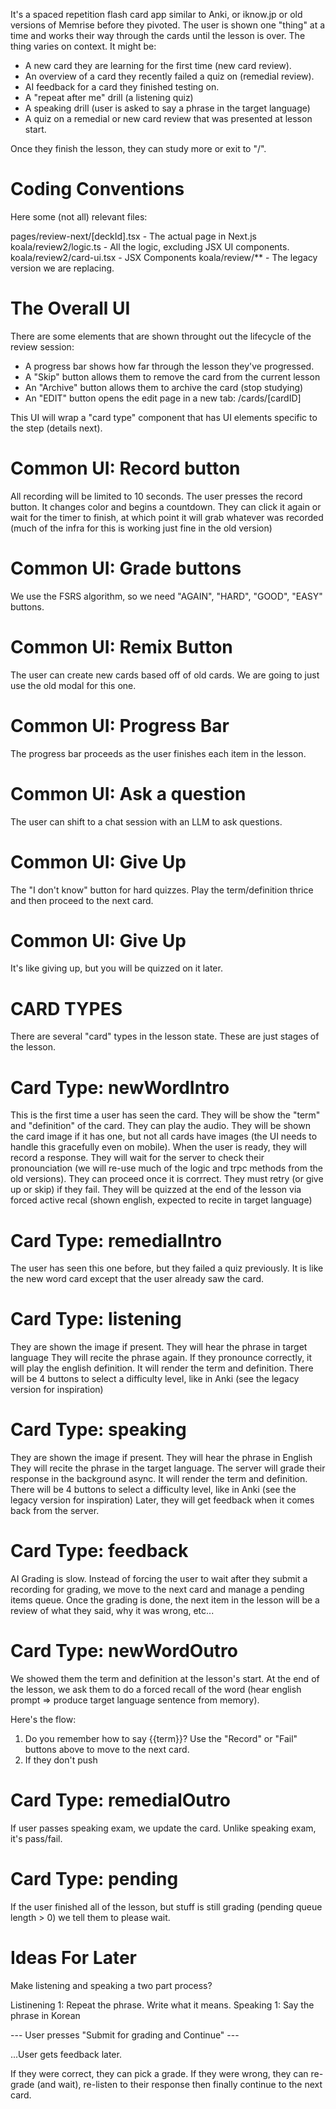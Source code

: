 It's a spaced repetition flash card app similar to Anki, or iknow.jp or old versions of Memrise before they pivoted.
The user is shown one "thing" at a time and works their way through the cards until the lesson is over.
The thing varies on context. It might be:

- A new card they are learning for the first time (new card review).
- An overview of a card they recently failed a quiz on (remedial review).
- AI feedback for a card they finished testing on.
- A "repeat after me" drill (a listening quiz)
- A speaking drill (user is asked to say a phrase in the target language)
- A quiz on a remedial or new card review that was presented at lesson start.

Once they finish the lesson, they can study more or exit to "/".

# Coding Conventions

Here some (not all) relevant files:

pages/review-next/[deckId].tsx - The actual page in Next.js
koala/review2/logic.ts - All the logic, excluding JSX UI components.
koala/review2/card-ui.tsx - JSX Components
koala/review/\*\* - The legacy version we are replacing.

# The Overall UI

There are some elements that are shown throught out the lifecycle of the review session:

- A progress bar shows how far through the lesson they've progressed.
- A "Skip" button allows them to remove the card from the current lesson
- An "Archive" button allows them to archive the card (stop studying)
- An "EDIT" button opens the edit page in a new tab: /cards/[cardID]

This UI will wrap a "card type" component that has UI elements specific to the step (details next).

# Common UI: Record button

All recording will be limited to 10 seconds.
The user presses the record button.
It changes color and begins a countdown.
They can click it again or wait for the timer to finish, at which point it will grab whatever was recorded (much of the infra for this is working just fine in the old version)

# Common UI: Grade buttons

We use the FSRS algorithm, so we need "AGAIN", "HARD", "GOOD", "EASY" buttons.

# Common UI: Remix Button

The user can create new cards based off of old cards. We are going to just use the old modal for this one.

# Common UI: Progress Bar

The progress bar proceeds as the user finishes each item in the lesson.

# Common UI: Ask a question

The user can shift to a chat session with an LLM to ask questions.

# Common UI: Give Up

The "I don't know" button for hard quizzes.
Play the term/definition thrice and then proceed to the next card.

# Common UI: Give Up

It's like giving up, but you will be quizzed on it later.

# CARD TYPES

There are several "card" types in the lesson state. These are just stages of the lesson.

# Card Type: newWordIntro

This is the first time a user has seen the card.
They will be show the "term" and "definition" of the card.
They can play the audio.
They will be shown the card image if it has one, but not all cards have images (the UI needs to handle this gracefully even on mobile).
When the user is ready, they will record a response.
They will wait for the server to check their pronounciation (we will re-use much of the logic and trpc methods from the old versions).
They can proceed once it is corrrect.
They must retry (or give up or skip) if they fail.
They will be quizzed at the end of the lesson via forced active recal (shown english, expected to recite in target language)

# Card Type: remedialIntro

The user has seen this one before, but they failed a quiz previously.
It is like the new word card except that the user already saw the card.

# Card Type: listening

They are shown the image if present.
They will hear the phrase in target language
They will recite the phrase again.
If they pronounce correctly, it will play the english definition.
It will render the term and definition.
There will be 4 buttons to select a difficulty level, like in Anki (see the legacy version for inspiration)

# Card Type: speaking

They are shown the image if present.
They will hear the phrase in English
They will recite the phrase in the target language.
The server will grade their response in the background async.
It will render the term and definition.
There will be 4 buttons to select a difficulty level, like in Anki (see the legacy version for inspiration)
Later, they will get feedback when it comes back from the server.

# Card Type: feedback

AI Grading is slow. Instead of forcing the user to wait after they submit a recording for grading, we move to the next card and manage a pending items queue. Once the grading is done, the next item in the lesson will be a review of what they said, why it was wrong, etc...

# Card Type: newWordOutro

We showed them the term and definition at the lesson's start.
At the end of the lesson, we ask them to do a forced recall of the word (hear english prompt => produce target language sentence from memory).

Here's the flow:

1. Do you remember how to say {{term}}? Use the "Record" or "Fail" buttons above to move to the next card.
2. If they don't push

# Card Type: remedialOutro

If user passes speaking exam, we update the card. Unlike speaking exam, it's pass/fail.

# Card Type: pending

If the user finished all of the lesson, but stuff is still grading (pending queue length > 0) we tell them to please wait.

# Ideas For Later

Make listening and speaking a two part process?

Listinening 1: Repeat the phrase. Write what it means.
Speaking 1: Say the phrase in Korean

--- User presses "Submit for grading and Continue" ---

...User gets feedback later.

If they were correct, they can pick a grade.
If they were wrong, they can re-grade (and wait), re-listen to their response then finally continue to the next card.
